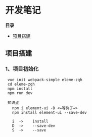 # 开发笔记

**目录**

* [项目搭建](#项目搭建)






## 项目搭建
### 1、项目初始化
```
 vue init webpack-simple eleme-zqh
 cd eleme-zqh
 npm install
 npm run dev

 知识点
   npm i element-ui -D <=等价于=>
   npm install element-ui --save-dev

   i  ->    install
   D  ->    --save-dev
   S  ->    --save
```


